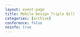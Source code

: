 ```yaml
---
layout: event-page
title: Mobile Design Triple Bill
categories: [archive]
conference: false
noinfo: true
---
```




